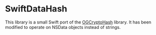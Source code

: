 # SwiftDataHash

This library is a small Swift port of the
[OGCryptoHash](https://github.com/PodBuilder/OGCryptoHash) library.
It has been modified to operate on NSData objects instead of strings.
